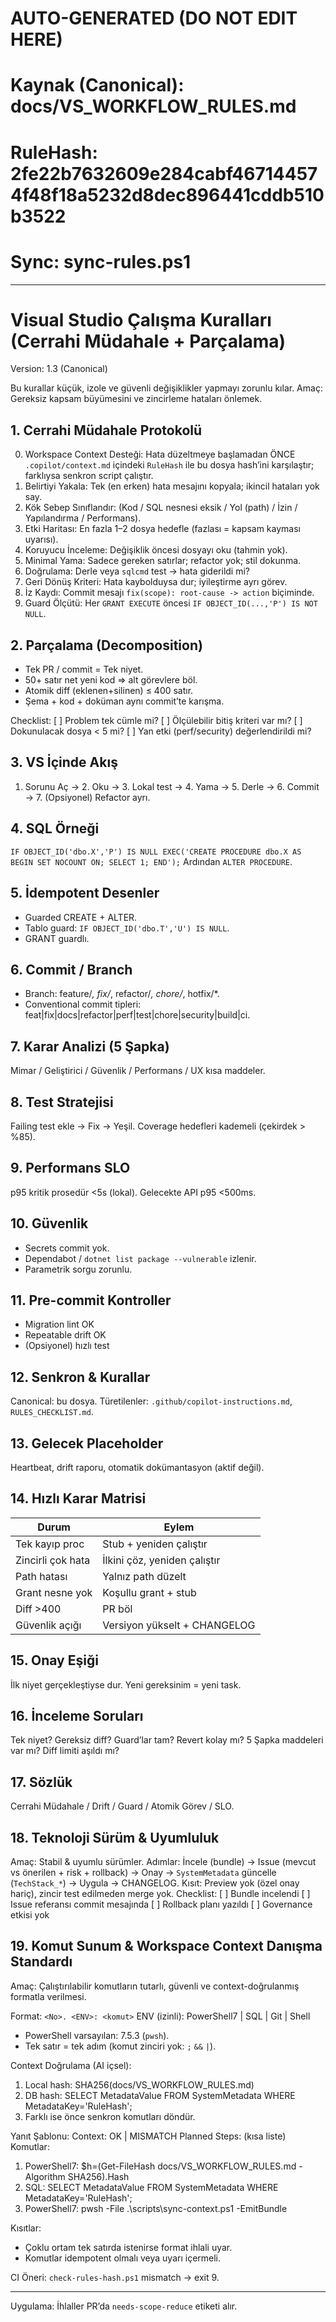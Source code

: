 # AUTO-GENERATED (DO NOT EDIT HERE)
# Kaynak (Canonical): docs/VS_WORKFLOW_RULES.md
# RuleHash: 2fe22b7632609e284cabf467144574f48f18a5232d8dec896441cddb510b3522
# Sync: sync-rules.ps1

---
# Visual Studio Çalışma Kuralları (Cerrahi Müdahale + Parçalama)
Version: 1.3 (Canonical)

Bu kurallar küçük, izole ve güvenli değişiklikler yapmayı zorunlu kılar. Amaç: Gereksiz kapsam büyümesini ve zincirleme hataları önlemek.

## 1. Cerrahi Müdahale Protokolü
0. Workspace Context Desteği: Hata düzeltmeye başlamadan ÖNCE `.copilot/context.md` içindeki `RuleHash` ile bu dosya hash’ini karşılaştır; farklıysa senkron script çalıştır.
1. Belirtiyi Yakala: Tek (en erken) hata mesajını kopyala; ikincil hataları yok say.
2. Kök Sebep Sınıflandır: (Kod / SQL nesnesi eksik / Yol (path) / İzin / Yapılandırma / Performans).
3. Etki Haritası: En fazla 1–2 dosya hedefle (fazlası = kapsam kayması uyarısı).
4. Koruyucu İnceleme: Değişiklik öncesi dosyayı oku (tahmin yok).
5. Minimal Yama: Sadece gereken satırlar; refactor yok; stil dokunma.
6. Doğrulama: Derle veya `sqlcmd` test → hata giderildi mi?
7. Geri Dönüş Kriteri: Hata kaybolduysa dur; iyileştirme ayrı görev.
8. İz Kaydı: Commit mesajı `fix(scope): root-cause -> action` biçiminde.
9. Guard Ölçütü: Her `GRANT EXECUTE` öncesi `IF OBJECT_ID(...,'P') IS NOT NULL`.

## 2. Parçalama (Decomposition)
- Tek PR / commit = Tek niyet.
- 50+ satır net yeni kod => alt görevlere böl.
- Atomik diff (eklenen+silinen) ≤ 400 satır.
- Şema + kod + doküman aynı commit’te karışma.

Checklist:
[ ] Problem tek cümle mi?
[ ] Ölçülebilir bitiş kriteri var mı?
[ ] Dokunulacak dosya < 5 mi?
[ ] Yan etki (perf/security) değerlendirildi mi?

## 3. VS İçinde Akış
1. Sorunu Aç → 2. Oku → 3. Lokal test → 4. Yama → 5. Derle → 6. Commit → 7. (Opsiyonel) Refactor ayrı.

## 4. SQL Örneği
`IF OBJECT_ID('dbo.X','P') IS NULL EXEC('CREATE PROCEDURE dbo.X AS BEGIN SET NOCOUNT ON; SELECT 1; END');`
Ardından `ALTER PROCEDURE`.

## 5. İdempotent Desenler
- Guarded CREATE + ALTER.
- Tablo guard: `IF OBJECT_ID('dbo.T','U') IS NULL`.
- GRANT guardlı.

## 6. Commit / Branch
- Branch: feature/*, fix/*, refactor/*, chore/*, hotfix/*.
- Conventional commit tipleri: feat|fix|docs|refactor|perf|test|chore|security|build|ci.

## 7. Karar Analizi (5 Şapka)
Mimar / Geliştirici / Güvenlik / Performans / UX kısa maddeler.

## 8. Test Stratejisi
Failing test ekle → Fix → Yeşil. Coverage hedefleri kademeli (çekirdek > %85).

## 9. Performans SLO
p95 kritik prosedür <5s (lokal). Gelecekte API p95 <500ms.

## 10. Güvenlik
- Secrets commit yok.
- Dependabot / `dotnet list package --vulnerable` izlenir.
- Parametrik sorgu zorunlu.

## 11. Pre-commit Kontroller
- Migration lint OK
- Repeatable drift OK
- (Opsiyonel) hızlı test

## 12. Senkron & Kurallar
Canonical: bu dosya. Türetilenler: `.github/copilot-instructions.md`, `RULES_CHECKLIST.md`.

## 13. Gelecek Placeholder
Heartbeat, drift raporu, otomatik dokümantasyon (aktif değil).

## 14. Hızlı Karar Matrisi
| Durum | Eylem |
|-------|-------|
| Tek kayıp proc | Stub + yeniden çalıştır |
| Zincirli çok hata | İlkini çöz, yeniden çalıştır |
| Path hatası | Yalnız path düzelt |
| Grant nesne yok | Koşullu grant + stub |
| Diff >400 | PR böl | 
| Güvenlik açığı | Versiyon yükselt + CHANGELOG |

## 15. Onay Eşiği
İlk niyet gerçekleştiyse dur. Yeni gereksinim = yeni task.

## 16. İnceleme Soruları
Tek niyet? Gereksiz diff? Guard’lar tam? Revert kolay mı? 5 Şapka maddeleri var mı? Diff limiti aşıldı mı?

## 17. Sözlük
Cerrahi Müdahale / Drift / Guard / Atomik Görev / SLO.

## 18. Teknoloji Sürüm & Uyumluluk
Amaç: Stabil & uyumlu sürümler.
Adımlar: İncele (bundle) → Issue (mevcut vs önerilen + risk + rollback) → Onay → `SystemMetadata` güncelle (`TechStack_*`) → Uygula → CHANGELOG.
Kısıt: Preview yok (özel onay hariç), zincir test edilmeden merge yok.
Checklist:
[ ] Bundle incelendi
[ ] Issue referansı commit mesajında
[ ] Rollback planı yazıldı
[ ] Governance etkisi yok

## 19. Komut Sunum & Workspace Context Danışma Standardı
Amaç: Çalıştırılabilir komutların tutarlı, güvenli ve context-doğrulanmış formatla verilmesi.

Format:
`<No>. <ENV>: <komut>`
ENV (izinli): PowerShell7 | SQL | Git | Shell
- PowerShell varsayılan: 7.5.3 (`pwsh`).
- Tek satır = tek adım (komut zinciri yok: `;` `&&` `|`).

Context Doğrulama (AI içsel):
1. Local hash: SHA256(docs/VS_WORKFLOW_RULES.md)
2. DB hash: SELECT MetadataValue FROM SystemMetadata WHERE MetadataKey='RuleHash';
3. Farklı ise önce senkron komutları döndür.

Yanıt Şablonu:
Context: OK | MISMATCH
Planned Steps: (kısa liste)
Komutlar:
1. PowerShell7: $h=(Get-FileHash docs/VS_WORKFLOW_RULES.md -Algorithm SHA256).Hash
2. SQL: SELECT MetadataValue FROM SystemMetadata WHERE MetadataKey='RuleHash';
3. PowerShell7: pwsh -File .\scripts\sync-context.ps1 -EmitBundle

Kısıtlar:
- Çoklu ortam tek satırda istenirse format ihlali uyar.
- Komutlar idempotent olmalı veya uyarı içermeli.

CI Öneri: `check-rules-hash.ps1` mismatch → exit 9.

---
Uygulama: İhlaller PR’da `needs-scope-reduce` etiketi alır.

